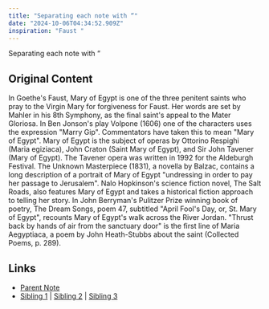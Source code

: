 ```yaml
---
title: "Separating each note with “"
date: "2024-10-06T04:34:52.909Z"
inspiration: "Faust "
---
```


 

Separating each note with “

## Original Content

In Goethe's Faust, Mary of Egypt is one of the three penitent saints who pray to the Virgin Mary for forgiveness for Faust. Her words are set by Mahler in his 8th Symphony, as the final saint's appeal to the Mater Gloriosa.
In Ben Jonson's play Volpone (1606) one of the characters uses the expression "Marry Gip". Commentators have taken this to mean "Mary of Egypt".
Mary of Egypt is the subject of operas by Ottorino Respighi (Maria egiziaca), John Craton (Saint Mary of Egypt), and Sir John Tavener (Mary of Egypt). The Tavener opera was written in 1992 for the Aldeburgh Festival.
The Unknown Masterpiece (1831), a novella by Balzac, contains a long description of a portrait of Mary of Egypt "undressing in order to pay her passage to Jerusalem".
Nalo Hopkinson's science fiction novel, The Salt Roads, also features Mary of Egypt and takes a historical fiction approach to telling her story.
In John Berryman's Pulitzer Prize winning book of poetry, The Dream Songs, poem 47, subtitled "April Fool's Day, or, St. Mary of Egypt", recounts Mary of Egypt's walk across the River Jordan.
"Thrust back by hands of air from the sanctuary door" is the first line of Maria Aegyptiaca, a poem by John Heath-Stubbs about the saint (Collected Poems, p. 289).

## Links

- [Parent Note](/parent-note.md)
- [Sibling 1](/zettel1.md) | [Sibling 2](/zettel2.md) | [Sibling 3](/zettel3.md)
